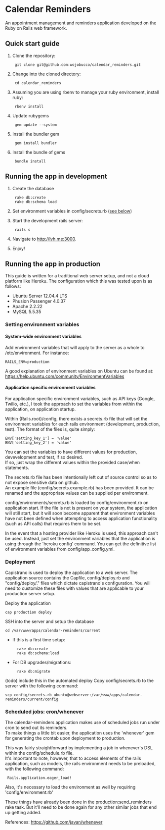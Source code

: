 # Calendar Reminders
An appointment management and reminders application developed on the Ruby on Rails web framework.

## Quick start guide
1. Clone the repository:

        git clone git@github.com:wojobucco/calendar_reminders.git

2. Change into the cloned directory:
        
        cd calendar_reminders

3. Assuming you are using rbenv to manage your ruby environment, install ruby:

        rbenv install

4. Update rubygems

        gem update --system 

5. Install the bundler gem

        gem install bundler

6. Install the bundle of gems

        bundle install

## Running the app in development
1. Create the database

        rake db:create
        rake db:schema load

2. Set environment variables in config/secrets.rb ([see below](#app_env_variables))

3. Start the development rails server:

        rails s

4. Navigate to http://lvh.me:3000.

5. Enjoy!

## Running the app in production

This guide is written for a traditional web server setup, and not a cloud platform like Heroku.
The configuration which this was tested upon is as follows:

* Ubuntu Server 12.04.4 LTS
* Phusion Passenger 4.0.37
* Apache 2.2.22
* MySQL 5.5.35

### Setting environment variables

#### System-wide environment variables
Add environment variables that will apply to the server as a whole to /etc/environment. 
For instance:

    RAILS_ENV=production

A good explanation of environment variables on Ubuntu can be found at: https://help.ubuntu.com/community/EnvironmentVariables

#### Application specific environment variables <a name="app_env_variables"></a>
For application specific environment variables, such as API keys (Google, Twilio, etc.), I took the approach to set the variables 
from within the application, on application startup.

Within {Rails.root}/config, there exists a secrets.rb file that will set the environment variables 
for each rails environment (development, production, test).  The format of the files is, quite simply:

    ENV['setting_key_1'] = 'value'
    ENV['setting_key_2'] = 'value'

You can set the variables to have different values for production, devevelopment and test, if so desired.  
If so, just wrap the different values within the provided case/when statements.

The secrets.rb file has been intentionally left out of source control so as to not expose sensitive data on github.  
An example file (config/secrets.example.rb) has been provided.  It can be renamed and the 
appropriate values can be supplied per environment.

config/environments/secrets.rb is loaded by config/environment.rb on application start.  If the file is not is
present on your system, the application will still start, but it will soon become apparent that environment variables 
have not been defined when attempting to access application functionality (such as API calls) that requires them to be set.

In the event that a hosting provider like Heroku is used, this approach can't be used.  Instead, just set 
the environment variables that the application is using through the 'heroku config' command. You can get
the definitive list of environment variables from config/app_config.yml.

### Deployment
Capistrano is used to deploy the application to a web server.  The application source contains the Capfile, 
config/deploy.rb and "config/deploy/." files which dictate capistrano's configuration. You will need
to customize these files with values that are applicable to your production server setup.

Deploy the application

    cap production deploy

SSH into the server and setup the database

    cd /var/www/apps/calendar-reminders/current

* If this is a first time setup:

        rake db:create
        rake db:schema:load 

* For DB upgrades/migrations:

        rake db:migrate

(todo) include this in the automated deploy
Copy config/secrets.rb to the server with the following command:

    scp config/secrets.rb ubuntu@webserver:/var/www/apps/calendar-reminders/current/config

### Scheduled jobs: cron/whenever
The calendar-reminders application makes use of scheduled jobs run under cron to send out its reminders.  
To make things a little bit easier, the application uses the 'whenever' gem for generating the crontab upon deployment to production.

This was fairly straightforward by implementing a job in whenever's DSL within the config/schedule.rb file.  
It's important to note, however, that to access elements of the rails application, such as models, the rails 
environment needs to be preloaded, with the following command:

     Rails.application.eager_load!

Also, it's necessary to load the environment as well by requiring 'config/environment.rb'

These things have already been done in the production:send_reminders rake task.  But it'll need to be done
again for any other similar jobs that end up getting added.

References: https://github.com/javan/whenever
